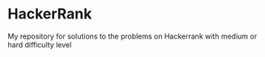 # HackerRank
My repository for solutions to the problems on Hackerrank with medium or hard difficulty level
